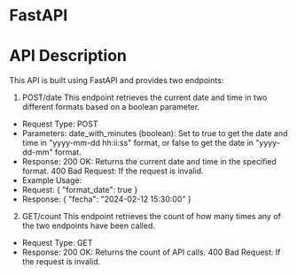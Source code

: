 # FastAPI
# API Description
This API is built using FastAPI and provides two endpoints:

1. POST/date
This endpoint retrieves the current date and time in two different formats based on a boolean parameter.

- Request Type: POST
- Parameters: date_with_minutes (boolean): Set to true to get the date and time in "yyyy-mm-dd hh:ii:ss" format, or false to get the date in "yyyy-dd-mm" format.
- Response:
    200 OK: Returns the current date and time in the specified format.
    400 Bad Request: If the request is invalid.
- Example Usage:
- Request:
    {
  "format_date": true
}
- Response:
    {
  "fecha": "2024-02-12 15:30:00"
}
2. GET/count
This endpoint retrieves the count of how many times any of the two endpoints have been called.

- Request Type: GET
- Response:
    200 OK: Returns the count of API calls.
    400 Bad Request: If the request is invalid.